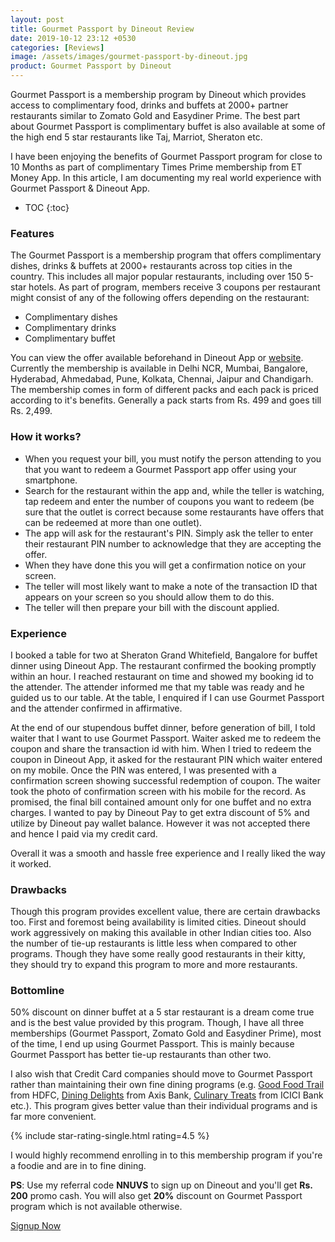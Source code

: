 ```yaml
---
layout: post
title: Gourmet Passport by Dineout Review
date: 2019-10-12 23:12 +0530
categories: [Reviews]
image: /assets/images/gourmet-passport-by-dineout.jpg
product: Gourmet Passport by Dineout
---
```


Gourmet Passport is a membership program by Dineout which provides access to complimentary food, drinks and buffets at 2000+ partner restaurants similar to Zomato Gold and Easydiner Prime. The best part about Gourmet Passport is complimentary buffet is also available at some of the high end 5 star restaurants like Taj, Marriot, Sheraton etc.

I have been enjoying the benefits of Gourmet Passport program for close to 10 Months as part of complimentary Times Prime membership from ET Money App. In this article, I am documenting my real world experience with Gourmet Passport & Dineout App.

* TOC
{:toc}

### Features

The Gourmet Passport is a membership program that offers complimentary dishes, drinks & buffets at 2000+ restaurants across top cities in the country. This includes all major popular restaurants, including over 150 5-star hotels. As part of program, members receive 3 coupons per restaurant might consist of any of the following offers depending on the restaurant:

- Complimentary dishes
- Complimentary drinks
- Complimentary buffet

You can view the offer available beforehand in Dineout App or [website](http://getgourmetpassport.com/). Currently the membership is available in Delhi NCR, Mumbai, Bangalore, Hyderabad, Ahmedabad, Pune, Kolkata, Chennai, Jaipur and Chandigarh. The membership comes in form of different packs and each pack is priced according to it's benefits. Generally a pack starts from Rs. 499 and goes till Rs. 2,499.

### How it works?

- When you request your bill, you must notify the person attending to you that you want to redeem a Gourmet Passport app offer using your smartphone.
- Search for the restaurant within the app and, while the teller is watching, tap redeem and enter the number of coupons you want to redeem (be sure that the outlet is correct because some restaurants have offers that can be redeemed at more than one outlet).
- The app will ask for the restaurant's PIN. Simply ask the teller to enter their restaurant PIN number to acknowledge that they are accepting the offer.
- When they have done this you will get a confirmation notice on your screen.
- The teller will most likely want to make a note of the transaction ID that appears on your screen so you should allow them to do this.
- The teller will then prepare your bill with the discount applied.

### Experience

I booked a table for two at Sheraton Grand Whitefield, Bangalore for buffet dinner using Dineout App. The restaurant confirmed the booking promptly within an hour. I reached restaurant on time and showed my booking id to the attender. The attender informed me that my table was ready and he guided us to our table. At the table, I enquired if I can use Gourmet Passport and the attender confirmed in affirmative.

At the end of our stupendous buffet dinner, before generation of bill, I told waiter that I want to use Gourmet Passport. Waiter asked me to redeem the coupon and share the transaction id with him. When I tried to redeem the coupon in Dineout App, it asked for the restaurant PIN which waiter entered on my mobile. Once the PIN was entered, I was presented with a confirmation screen showing successful redemption of coupon. The waiter took the photo of confirmation screen with his mobile for the record. As promised, the final bill contained amount only for one buffet and no extra charges. I wanted to pay by Dineout Pay to get extra discount of 5% and utilize by Dineout pay wallet balance. However it was not accepted there and hence I paid via my credit card.

Overall it was a smooth and hassle free experience and I really liked the way it worked.

### Drawbacks

Though this program provides excellent value, there are certain drawbacks too. First and foremost being availability is limited cities. Dineout should work aggressively on making this available in other Indian cities too. Also the number of tie-up restaurants is little less when compared to other programs. Though they have some really good restaurants in their kitty, they should try to expand this program to more and more restaurants.

### Bottomline

50% discount on dinner buffet at a 5 star restaurant is a dream come true and is the best value provided by this program. Though, I have all three memberships (Gourmet Passport, Zomato Gold and Easydiner Prime), most of the time, I end up using Gourmet Passport. This is mainly because Gourmet Passport has better tie-up restaurants than other two.

I also wish that Credit Card companies should move to Gourmet Passport rather than maintaining their own fine dining programs (e.g. [Good Food Trail](https://diningoffers.smartbuy.brewfer.com/hdfc/webapp/listing/restaurantlist) from HDFC, [Dining Delights](https://diningdelights.axisbank.com/) from Axis Bank, [Culinary Treats](https://www.icicibank.com/offers/categories/dining-offers.page) from ICICI Bank etc.). This program gives better value than their individual programs and is far more convenient.

{% include star-rating-single.html rating=4.5 %}

I would highly recommend enrolling in to this membership program if you're a foodie and are in to fine dining.

**PS**: Use my referral code **NNUVS** to sign up on Dineout and you'll get **Rs. 200** promo cash. You will also get **20%** discount on Gourmet Passport program which is not available otherwise.

<a href="https://bnc.lt/6ZXm/pYcH9bnzK0" target="_blank" class="btn btn-lg btn-danger btn-block post-element mt-2" rel="noopener"><i class="ci-pen"></i> Signup Now</a>
